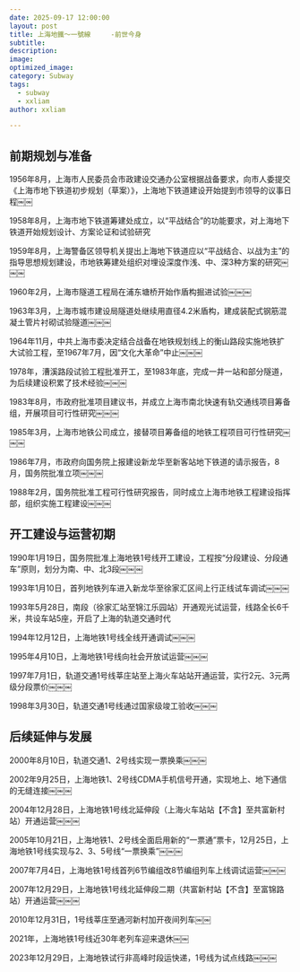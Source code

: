 ```yaml
---
date: 2025-09-17 12:00:00
layout: post
title: 上海地鐵～一號線     -前世今身  
subtitle: 
description: 
image: 
optimized_image: 
category: Subway
tags:
  - subway
  - xxliam
author: xxliam

---
```


## 前期规划与准备

1956年8月，上海市人民委员会市政建设交通办公室根据战备要求，向市人委提交《上海市地下铁道初步规划（草案）》，上海地下铁道建设开始提到市领导的议事日程￼￼ 

1958年8月，上海市地下铁道筹建处成立，以“平战结合”的功能要求，对上海地下铁道开始规划设计、方案论证和试验研究   

1959年8月，上海警备区领导机关提出上海地下铁道应以“平战结合、以战为主”的指导思想规划建设，市地铁筹建处组织对埋设深度作浅、中、深3种方案的研究￼￼￼

1960年2月，上海市隧道工程局在浦东塘桥开始作盾构掘进试验￼￼￼

1963年3月，上海市城市建设局隧道处继续用直径4.2米盾构，建成装配式钢筋混凝土管片衬砌试验隧道￼￼￼

1964年11月，中共上海市委决定结合战备在地铁规划线上的衡山路段实施地铁扩大试验工程，至1967年7月，因“文化大革命”中止￼￼￼

1978年，漕溪路段试验工程批准开工，至1983年底，完成一井一站和部分隧道，为后续建设积累了技术经验￼￼￼

1983年8月，市政府批准项目建议书，并成立上海市南北快速有轨交通线项目筹备组，开展项目可行性研究￼￼￼

1985年3月，上海市地铁公司成立，接替项目筹备组的地铁工程项目可行性研究￼￼￼

1986年7月，市政府向国务院上报建设新龙华至新客站地下铁道的请示报告，8月，国务院批准立项￼￼￼

1988年2月，国务院批准工程可行性研究报告，同时成立上海市地铁工程建设指挥部，组织实施工程建设￼￼￼

## 开工建设与运营初期

1990年1月19日，国务院批准上海地铁1号线开工建设，工程按“分段建设、分段通车”原则，划分为南、中、北3段￼￼￼

1993年1月10日，首列地铁列车进入新龙华至徐家汇区间上行正线试车调试￼￼￼

1993年5月28日，南段（徐家汇站至锦江乐园站）开通观光试运营，线路全长6千米，共设车站5座，开启了上海的轨道交通时代

1994年12月12日，上海地铁1号线全线开通调试￼￼￼

1995年4月10日，上海地铁1号线向社会开放试运营￼￼￼

1997年7月1日，轨道交通1号线莘庄站至上海火车站站开通运营，实行2元、3元两级分段票价￼￼￼

1998年3月30日，轨道交通1号线通过国家级竣工验收￼￼￼

## 后续延伸与发展

2000年8月10日，轨道交通1、2号线实现一票换乘￼￼￼

2002年9月25日，上海地铁1、2号线CDMA手机信号开通，实现地上、地下通信的无缝连接￼￼￼

2004年12月28日，上海地铁1号线北延伸段（上海火车站站【不含】至共富新村站）开通运营￼￼￼

2005年10月21日，上海地铁1、2号线全面启用新的“一票通”票卡，12月25日，上海地铁1号线实现与2、3、5号线“一票换乘”￼￼￼

2007年7月4日，上海地铁1号线首列6节编组改8节编组列车上线调试运营￼￼￼

2007年12月29日，上海地铁1号线北延伸段二期（共富新村站【不含】至富锦路站）开通运营￼￼￼

2010年12月31日，1号线莘庄至通河新村加开夜间列车￼￼ 

2021年，上海地铁1号线近30年老列车迎来退休￼￼ 

2023年12月29日，上海地铁试行非高峰时段运快递，1号线为试点线路￼￼￼

